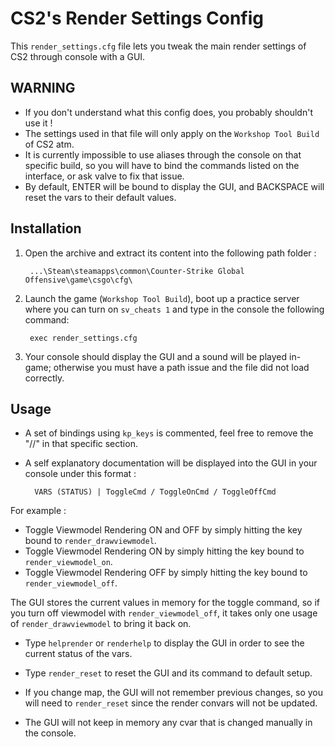 # CS2's Render Settings Config
This `render_settings.cfg` file lets you tweak the main render settings of CS2 through console with a GUI.

## WARNING
- If you don't understand what this config does, you probably shouldn't use it !
- The settings used in that file will only apply on the `Workshop Tool Build` of CS2 atm.
- It is currently impossible to use aliases through the console on that specific build, so you will have to bind the commands listed on the interface, or ask valve to fix that issue.
- By default, ENTER will be bound to display the GUI, and BACKSPACE will reset the vars to their default values. 

## Installation
1. Open the archive and extract its content into the following path folder :

        ...\Steam\steamapps\common\Counter-Strike Global Offensive\game\csgo\cfg\

2. Launch the game (`Workshop Tool Build`), boot up a practice server where you can turn on `sv_cheats 1` and type in the console the following command:
 
        exec render_settings.cfg

3. Your console should display the GUI and a sound will be played in-game; otherwise you must have a path issue and the file did not load correctly.

## Usage
- A set of bindings using `kp_keys` is commented, feel free to remove the "//" in that specific section.
 
- A self explanatory documentation will be displayed into the GUI in your console under this format :

        VARS (STATUS) | ToggleCmd / ToggleOnCmd / ToggleOffCmd

For example :
- Toggle Viewmodel Rendering ON and OFF by simply hitting the key bound to `render_drawviewmodel`.
- Toggle Viewmodel Rendering ON by simply hitting the key bound to `render_viewmodel_on`.
- Toggle Viewmodel Rendering OFF by simply hitting the key bound to `render_viewmodel_off`.

The GUI stores the current values in memory for the toggle command, so if you turn off viewmodel with `render_viewmodel_off`, it takes only one usage of `render_drawviewmodel` to bring it back on.

- Type `helprender` or `renderhelp` to display the GUI in order to see the current status of the vars.
- Type `render_reset` to reset the GUI and its command to default setup.

- If you change map, the GUI will not remember previous changes, so you will need to `render_reset` since the render convars will not be updated.
- The GUI will not keep in memory any cvar that is changed manually in the console.
